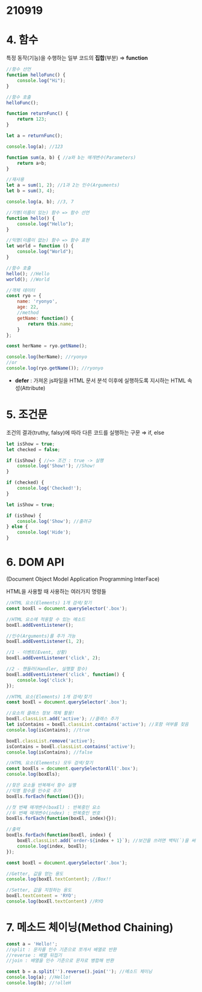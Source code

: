 # 210919

# 4. 함수

특정 동작(기능)을 수행하는 일부 코드의 **집합**(부분) ⇒ **function**

```jsx
//함수 선언
function helloFunc() {
	console.log("Hi");
}

//함수 호출
helloFunc();
```

```jsx
function returnFunc() {
	return 123;
}

let a = returnFunc();

console.log(a); //123
```

```jsx
function sum(a, b) { //a와 b는 매개변수(Parameters)
	return a+b;
}

//재사용
let a = sum(1, 2); //1과 2는 인수(Arguments)
let b = sum(3, 4);

console.log(a, b); //3, 7
```

```jsx
//기명(이름이 있는) 함수 => 함수 선언
function hello() {
	console.log("Hello");
}

//익명(이름이 없는) 함수 => 함수 표현
let world = function () {
	console.log("World");
}

//함수 호출
hello(); //Hello
world(); //World
```

```jsx
//객체 데이터
const ryo = {
	name: 'ryonyo',
	age: 22,
	//method
	getName: function() {
		return this.name;
	}
};

const herName = ryo.getName();

console.log(herName); //ryonyo
//or
console.log(ryo.getName()); //ryonyo
```

- **defer** : 가져온 js파일을 HTML 문서 분석 이후에 실행하도록 지시하는 HTML 속성(Attribute)

# 5. 조건문

조건의 결과(truthy, falsy)에 따라 다른 코드를 실행하는 구문 ⇒ if, else

```jsx
let isShow = true;
let checked = false;

if (isShow) { //=> 조건 : true -> 실행
	console.log('Show!'); //Show!
} 

if (checked) {
	console.log('Checked!');
}
```

```jsx
let isShow = true;

if (isShow) {
	console.log('Show'); //출려규 
} else {
	console.log('Hide');
}
```

# 6. DOM API
(Document Object Model
Application Programming InterFace)

HTML을 사용할 때 사용하는 여러가지 명령들

```jsx
//HTML 요소(Elements) 1개 검색/찾기
const boxEl = document.querySelector('.box');

//HTML 요소에 적용할 수 있는 메소드
boxEl.addEventListener();

//인수(Arguments)를 추가 가능
boxEl.addEventListener(1, 2);

//1 - 이벤트(Event, 상황)
boxEl.addEventListener('click', 2);

//2 - 핸들러(Handler, 실행할 함수)
boxEl.addEventListener('click', function() {
	console.log('click');
});
```

```jsx
//HTML 요소(Elements) 1개 검색/찾기
const boxEl = document.querySelector('.box');

//요소의 클래스 정보 객체 활용!
boxEl.classList.add('active'); //클래스 추가
let isContains = boxEl.classList.contains('active'); //포함 여부를 찾음
console.log(isContains); //true

boxEl.classList.remove('active');
isContains = boxEl.classList.contains('active');
console.log(isContains); //false
```

```jsx
//HTML 요소(Elements) 모두 검색/찾기
const boxEls = document.querySelectorAll('.box');
console.log(boxEls);

//찾은 요소들 반복해서 함수 실행
//익명 함수를 인수로 추가
boxEls.forEach(function(){});

//첫 번째 매개변수(boxEl) : 반복중인 요소
//두 번째 매개변수(index) : 반복중인 번호
boxEls.forEach(function(boxEl, index){});

//출력
boxEls.forEach(function(boxEl, index) {
	boxEl.classList.add(`order-${index + 1}`); //보간을 쓰려면 백틱(`)을 써야함
	console.log(index, boxEl);
});
```

```jsx
const boxEl = document.querySelector('.box');

//Getter, 값을 얻는 용도
console.log(boxEl.textContent); //Box!!

//Setter, 값을 지정하는 용도
boxEl.textContent = 'RYO';
console.log(boxEl.textContent) //RYO
```

# 7. 메소드 체이닝(Method Chaining)

```jsx
const a = 'Hello!';
//split : 문자를 인수 기준으로 쪼개서 배열로 반환
//reverse : 배열 뒤집기
//join : 배열을 인수 기준으로 문자로 병합해 반환

const b = a.split('').reverse().join(''); //메소드 체이닝
console.log(a); //Hello!
console.log(b); //!olleH
```
